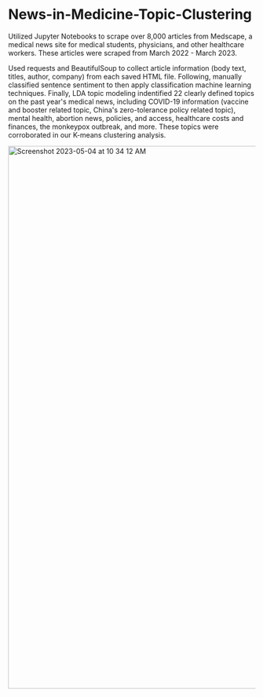 # News-in-Medicine-Topic-Clustering

Utilized Jupyter Notebooks to scrape over 8,000 articles from Medscape, a medical news site for medical students, physicians, and other healthcare workers. These articles were scraped from March 2022 - March 2023. 

Used requests and BeautifulSoup to collect article information (body text, titles, author, company) from each saved HTML file. Following, manually classified sentence sentiment to then apply classification machine learning techniques. Finally, LDA topic modeling indentified 22 clearly defined topics on the past year's medical news, including COVID-19 information (vaccine and booster related topic, China's zero-tolerance policy related topic), mental health, abortion news, policies, and access, healthcare costs and finances, the monkeypox outbreak, and more. These topics were corroborated in our K-means clustering analysis. 

<img width="1105" alt="Screenshot 2023-05-04 at 10 34 12 AM" src="https://user-images.githubusercontent.com/116750192/236256859-80f07d18-ea0d-44e7-bc88-929272ddcac9.png">
